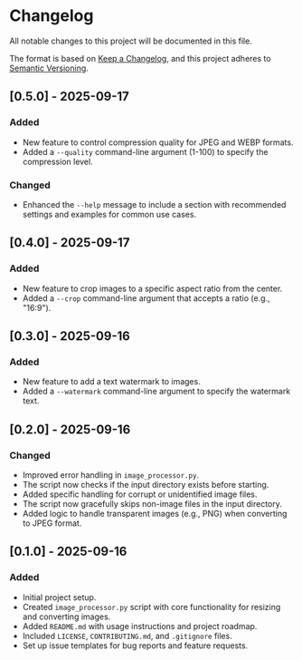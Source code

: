 # Changelog

All notable changes to this project will be documented in this file.

The format is based on [Keep a Changelog](https://keepachangelog.com/en/1.0.0/),
and this project adheres to [Semantic Versioning](https://semver.org/spec/v2.0.0.html).

## [0.5.0] - 2025-09-17

### Added
- New feature to control compression quality for JPEG and WEBP formats.
- Added a `--quality` command-line argument (1-100) to specify the compression level.

### Changed
- Enhanced the `--help` message to include a section with recommended settings and examples for common use cases.

## [0.4.0] - 2025-09-17

### Added
- New feature to crop images to a specific aspect ratio from the center.
- Added a `--crop` command-line argument that accepts a ratio (e.g., "16:9").

## [0.3.0] - 2025-09-16

### Added
- New feature to add a text watermark to images.
- Added a `--watermark` command-line argument to specify the watermark text.

## [0.2.0] - 2025-09-16

### Changed
- Improved error handling in `image_processor.py`.
- The script now checks if the input directory exists before starting.
- Added specific handling for corrupt or unidentified image files.
- The script now gracefully skips non-image files in the input directory.
- Added logic to handle transparent images (e.g., PNG) when converting to JPEG format.

## [0.1.0] - 2025-09-16

### Added
- Initial project setup.
- Created `image_processor.py` script with core functionality for resizing and converting images.
- Added `README.md` with usage instructions and project roadmap.
- Included `LICENSE`, `CONTRIBUTING.md`, and `.gitignore` files.
- Set up issue templates for bug reports and feature requests.